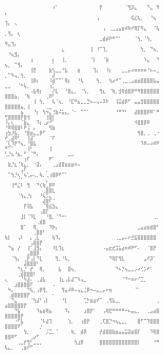 ⠀⠀⠀⠀⠀⠀⠀⠀⠀⠀⠀⠀⠀⠀⠀⠰⠁⠀⠀⠀⠀⠀⠀⠀⠀⠀⠀⠀⠀⠀⡟⠀⠀⠀⠀⠀⠀⠀⠈⢻⡽⣄⠀⠀⠀⠙⣄⠀⠻⡄⠀⠀⠀⠀⠀⠀⠀⠀⠀⠀⠀⠀⠀⠀⠀
⠀⠀⠀⠀⠀⠀⠀⠀⠀⠀⠀⠀⠀⠀⠀⠀⠀⠀⠀⠀⠀⠀⠀⠀⠀⠀⠀⠀⠀⢠⠀⠀⠀⠀⠀⠀⠀⠀⠀⠀⢯⣎⢧⡀⠀⠀⠘⢦⠀⢹⡄⠀⢄⠀⠀⠀⠀⠀⠀⠀⠀⠀⠀⠀⠀
⠀⠀⠀⠀⠀⠀⠀⠀⠀⠀⠀⠀⠀⠀⠀⠀⠀⠀⠀⠀⠀⠀⠀⠀⠀⠀⠀⠀⠀⠀⠀⢠⠀⢀⣀⣠⣤⣶⠾⠷⠞⢿⡏⠻⣄⠀⠀⠈⢧⡀⢻⡄⠀⢆⠀⠀⠀⠀⠀⠀⠀⠀⠀⠀⠀
⠀⠀⠀⠀⠀⠀⠀⠀⠀⠀⠀⠀⠀⠀⠀⠀⠀⠀⠀⠀⠀⠀⠀⠀⠀⠀⠀⠀⠀⠀⣀⣾⡾⠟⠛⠉⠁⠀⠀⠀⠀⠈⢳⡀⠈⢳⡀⠀⠀⠻⣄⢹⡄⠀⠀⠀⠀⠀⠀⠀⠀⠀⠀⠀⠀
⠀⠀⠀⠀⠀⠀⠀⠀⠀⠀⠀⠀⠀⠀⠀⠀⠀⠀⣄⠀⠀⠀⠀⠀⠀⠀⠀⢸⠀⠸⠉⢹⡀⠀⠀⠀⠀⠀⠀⠀⠀⠀⠀⢳⡀⠀⠙⢦⡀⠀⠘⢦⣻⡄⠀⠀⠀⠀⠀⠀⠀⠀⠀⠀⠀
⠀⠀⠀⠀⠀⠀⠀⠀⢰⠀⠀⠀⠀⠀⠀⡆⠀⠀⢸⡀⠀⠀⠀⠀⠀⠀⠀⠈⡇⠀⠀⠈⣷⠀⠀⠀⠀⠀⠀⠀⠀⠀⠀⠀⠱⣄⠀⠀⠙⢦⡀⠀⠉⢻⡄⠀⠀⠀⠀⠀⠀⠀⠀⠀⠁
⠀⠀⠀⠀⠀⠀⠀⠀⢸⣟⠀⠀⠀⠀⣷⢣⣀⣀⠘⣧⠀⠀⠀⣶⠀⠀⠀⠀⢹⡄⠀⠀⠸⡆⠀⠀⠀⣀⣀⡤⠴⠶⠶⠶⠶⠘⠦⠤⣀⡀⠉⠳⢤⡀⢳⡀⠀⠀⠀⠀⠀⠀⠀⠀⡼
⠀⠀⠀⠀⠀⠀⠀⠀⢸⡿⡆⠀⠀⠀⠸⣾⠉⠉⠁⢿⡆⠀⠀⠘⢧⠀⠀⠀⠀⢳⡀⠀⠀⢳⡴⠚⠉⢀⣀⢀⣠⣶⣶⣿⣿⣿⣿⣧⣤⣀⣀⠀⠀⠈⠓⢧⡀⠀⠀⠀⠀⠀⠀⢰⡁
⠀⠀⠀⠀⠀⠀⠀⠀⠠⣧⢿⡆⠀⠀⠀⡜⣇⠀⠀⠘⣿⣄⡀⠀⠈⢣⡀⠀⠀⠀⢻⣆⠀⠈⢷⡀⣺⢿⣾⣿⡿⠛⠻⣿⣿⣿⣿⣿⣿⣿⣿⣿⣦⡀⠀⠈⢷⠀⠀⠀⠀⠀⢀⠿⠃
⠀⠀⠀⠀⠀⠀⠀⠀⠀⢸⠀⢳⡀⠀⠀⢧⠈⢦⡀⠀⠘⣏⠛⣦⣀⣀⣙⠦⠤⢤⠤⠽⠗⠀⠀⢸⣭⣾⡿⠋⠀⣤⣤⣻⣿⣿⣿⣿⣿⣿⣿⣿⣿⣿⣦⡀⢸⠀⠀⠀⠀⠀⢀⣀⠀
⠀⠀⠀⠀⠀⣦⠀⠀⠀⠘⡆⠀⢳⠲⣄⢘⣷⠬⣥⣄⡀⠈⠂⠀⠉⠉⠁⠀⠀⠀⠀⠀⠀⠀⠀⠘⠛⠙⠃⠀⠀⣼⣿⣿⣿⡿⠿⠁⠛⢛⣿⣿⣿⣿⡟⣿⢺⠀⠀⠀⠀⠀⢸⣿⡇
⠸⡄⢆⠀⠀⠈⣷⣄⠀⠀⠹⡆⢀⡴⠚⠁⠀⠀⠀⠀⠀⠀⠀⠀⠀⠀⠀⠀⠀⠀⠀⠀⠀⠀⠀⠀⠀⠀⠀⠀⠀⠺⣿⣿⡿⠿⠀⠀⠀⠘⠿⢿⣿⣿⠇⠟⢨⠀⡄⠀⠀⠀⠀⢻⣷
⢰⣳⡸⣧⡀⠀⠘⣿⣶⣄⣀⡿⠋⠀⠀⠀⠀⠀⠀⠀⠀⠀⠀⠀⠀⠀⠀⠀⠀⠀⠀⠀⠀⠀⠀⠀⠀⠀⠀⠀⠀⠀⢻⣿⡀⢀⠀⢀⠐⠞⢀⣼⠿⠃⠀⠀⢸⣼⠁⠀⠀⠀⠀⠈⠏
⠈⢇⠹⡟⠙⢦⡀⠘⣿⣧⠀⠀⠀⠀⠀⠀⠀⠀⠀⠀⠀⠀⠀⠀⠀⠀⠀⠀⠀⠀⠀⠀⠀⠀⠀⠀⠀⠀⠀⠀⠀⠀⠀⠹⠿⠤⠴⠾⠟⠛⠉⠁⠀⠀⠀⠀⢸⠃⠀⠀⠀⠀⠀⢸⠀
⢃⡘⣆⠘⣦⡀⠋⠀⠈⠛⡄⠀⠀⠀⠀⠀⠀⠀⠀⠀⣀⣀⠀⠀⠀⠀⠀⠀⠀⠀⠀⠀⠀⠀⠀⠀⠀⠀⠀⠀⠀⠀⠀⠀⠀⠀⠀⠀⠀⠀⠀⠀⠀⠀⠀⢰⠏⠀⠀⠀⠀⠀⠀⠟⠁
⠀⣷⡘⣆⠈⢷⣄⡀⠀⠐⣽⡄⠀⠀⠀⢀⣠⣾⣿⣶⣶⣶⠶⠤⠀⠀⠀⠀⠀⠀⠀⠀⠀⠀⠀⠀⠀⠀⠀⠀⠀⠀⠀⠀⠀⠀⠀⠀⠀⠀⠀⠀⠀⠀⣠⠏⠀⠀⠀⠀⠀⠀⡀⠀⠀
⠀⠉⢳⡘⢆⠈⢦⢁⡤⢄⡀⢷⡀⢀⢰⣿⡿⠟⠉⠁⠀⠀⠀⠀⠀⠀⠀⠀⠀⠀⠀⠀⠀⠀⠀⠀⠀⠀⠀⠀⠀⠀⠀⠀⠀⠀⠀⠀⠀⠀⠀⠀⠀⠈⠁⠀⠀⠀⠀⠀⠀⠀⡄⠀⠀
⠀⠀⢸⠛⣌⠇⠀⢻⠀⠀⠙⢎⢷⣀⡿⠟⠀⠀⠀⠀⠀⠀⠀⠀⠀⠀⠀⠀⠀⠀⠀⠀⠀⠀⠀⠀⠀⠀⠀⠀⠀⠀⠀⠀⠀⠀⠀⠀⠀⠀⠀⠀⠀⠀⠀⠀⠀⠀⠀⠀⠀⢀⣿⣿⣇
⠀⠀⠀⠀⠈⢳⣄⡘⡆⠀⠀⠘⢧⡩⣄⠀⠀⠀⠀⠀⠀⠀⠀⠀⠀⠀⠀⠀⠀⠀⠀⠀⠀⠀⠀⠀⠀⠀⠀⠀⠀⠀⠀⠀⠀⠀⠀⠀⠀⠀⠀⠀⠀⠀⠀⠀⠀⠀⠀⠀⠀⣼⣿⠏⠈
⠀⠀⠀⠀⠀⠀⡟⢽⣧⠀⠀⠀⠈⢿⣮⣳⣄⠀⠀⠀⠀⠀⠀⠀⠀⠀⠀⠀⠀⠀⠀⠀⠀⠀⠀⠀⠀⠀⠀⠀⠀⠀⠀⠀⠀⠀⠀⠀⠀⠀⠀⠀⠀⠀⠀⠀⠀⠀⠀⠀⢠⣿⡏⠀⠀
⠀⠀⠀⠀⠀⣸⡇⠈⠹⣇⠀⠀⠀⠘⣿⡀⠈⠙⠒⠂⠀⠀⠀⠀⠀⠀⠀⠀⠀⠀⠀⠀⠀⠀⠀⠀⠀⠀⠀⠀⠀⠀⠀⠀⠀⠀⠀⢀⡀⠀⠀⠀⠀⠀⠀⠀⠀⠀⠀⢀⣾⣿⠀⠀⠀
⠀⠀⠀⠀⠀⣿⠁⠀⠀⢿⡀⠀⠀⠀⠹⡷⡄⠀⠀⠀⠀⠀⠀⠀⠀⠀⠀⠀⠀⠀⠀⠀⠀⠀⠀⠀⠀⠀⠀⠀⠀⠀⣀⣤⣴⣶⣾⣿⠃⠀⠀⠀⠀⠀⠀⠀⠀⠀⢀⣿⣿⠃⠀⠀⠀
⢷⡇⠀⠀⢠⠇⠀⠀⡄⢀⣇⠀⠀⠀⠀⢷⠹⡄⠀⠀⠀⠀⠀⠀⠀⠀⠀⠀⠀⠀⠀⠀⠀⠀⠀⢀⣀⡤⠤⠖⣚⣯⣿⣿⣿⣿⣿⣿⠀⠀⠀⠀⠀⠀⠀⠀⠀⢠⣿⣿⡟⠀⠀⠀⠀
⠀⠙⣦⠀⡜⠀⠀⢸⠁⣸⣻⡄⠀⠀⠀⠸⣇⢹⣆⠀⠀⠀⠀⠀⠀⠀⠀⠀⠀⠀⠀⠠⣤⣖⣞⣩⣥⣴⠶⠾⠟⠋⠄⠀⠀⠈⣿⡟⠀⠀⠀⠀⠀⠀⠀⠀⣠⣿⣿⡿⠀⠀⠀⠀⠀
⠀⠀⠈⢳⡄⠀⢀⡟⢠⡇⠙⣇⠀⠀⠀⠀⢻⡀⠘⢧⡀⠀⠀⠀⠀⠀⠀⠀⠀⠀⠀⠀⠀⠙⢿⡏⢻⣇⠀⠀⠀⠀⠀⠀⣠⠞⡽⠁⠀⠀⠀⠀⠀⠀⠀⣼⣿⣿⣿⠃⠀⠀⠀⠀⠀
⠀⠀⠀⠀⠙⣆⡘⠀⡞⠀⠀⢿⡀⠀⠀⠀⠀⣧⠀⠀⣿⢦⡀⠀⠀⠀⠀⠀⠀⠀⠀⠀⠀⠀⠀⠙⠦⡙⢦⣀⣀⡠⠴⢊⡡⠞⠁⠀⠀⠀⠀⠀⠀⢀⣾⣿⣿⣿⠇⠀⠀⠀⠀⠀⠀
⢄⠀⠀⠀⠀⠈⠳⣼⠄⠀⢀⣼⣧⠀⠀⠀⠀⢸⣆⢠⡧⣼⠉⠳⢤⣀⠀⠀⠀⠀⠀⠀⠀⠀⠀⠀⠀⠈⠙⠒⠶⠖⠊⣉⡀⠀⠀⠀⠀⠀⠀⠀⣰⣿⣿⣿⣿⠏⠀⠀⠀⠀⠀⠀⠠
⠀⠳⡄⠀⠀⠀⠀⠙⢧⡀⢠⡿⢻⡀⠀⠀⠀⠀⢻⣤⠼⠿⠤⢤⣄⣈⡿⠲⠤⣄⣀⡤⠖⢶⠀⠀⠀⠀⠀⠀⠀⠈⠁⠀⠀⠀⠀⠀⠀⠀⢀⣾⣿⣿⣿⣿⡟⠀⠀⠀⠀⠀⠀⠀⠂
⠀⠀⠙⣄⠀⠀⠀⠀⠈⢳⣼⠃⢠⡇⠀⠀⠀⠀⠘⡇⠀⠀⠀⠀⠀⢉⡓⣶⣴⠞⠉⠀⢀⢻⣧⣀⡀⠀⠀⠀⠀⠀⠀⠀⠀⠀⠀⠀⢀⣴⣿⣿⣿⣿⣿⡟⠀⠀⠀⠀⠀⠀⠀⠀⠀
⠀⠀⠀⠙⣧⠀⠀⠀⠀⠀⠹⣦⣶⢿⣦⠀⠀⠀⠀⠹⡄⠀⠀⠀⠀⣰⣿⡟⠁⠀⠀⢠⢿⣟⠛⠛⠛⠛⠒⠦⣤⣄⡀⠀⠀⢀⣠⣴⣿⣿⣿⣿⣿⣿⡟⠀⠀⠀⠀⠀⠀⠀⠀⠀⠀
⠀⠀⠀⠐⠋⣧⠀⠀⠀⠀⠀⠈⠧⣼⢹⠀⠀⠀⠀⠀⢱⡀⠀⠀⢰⣿⡟⠀⠀⠀⢀⢏⣿⡙⠲⢦⣄⣀⡀⠀⠀⠀⣿⠋⠉⠹⣿⣿⣿⣿⣿⣿⣿⠟⠁⠀⠀⠀⠀⠀⡐⠀⠀⠀⠀
⠀⠀⠀⠀⠀⠀⢳⡀⠀⠀⠀⠀⠀⡨⣉⡀⠈⠀⠀⠀⠀⢷⡀⠀⣾⡿⠀⠀⠀⠀⡞⣾⣿⣿⣷⣶⣤⣤⣭⣽⣶⣿⡏⠀⠀⠀⠹⢿⣿⣿⣿⠿⠋⠀⠀⠀⠀⢀⡴⠋⠀⠀⠀⠀⠀
⠀⠀⠀⠀⢀⣀⡞⢻⠃⣀⣀⡀⠀⠀⠀⠀⠀⠀⠀⠀⠀⠀⢳⣰⡿⠀⠀⠀⠀⠀⣿⣿⣿⣿⣿⣿⣿⣿⣿⣿⣿⣿⡇⠀⠀⠀⠀⠘⠛⢧⣄⡀⠀⠀⢀⣶⠞⠋⠀⠀⠀⠀⠀⠀⠀
